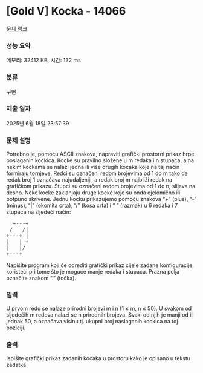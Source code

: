 # [Gold V] Kocka - 14066 

[문제 링크](https://www.acmicpc.net/problem/14066) 

### 성능 요약

메모리: 32412 KB, 시간: 132 ms

### 분류

구현

### 제출 일자

2025년 6월 18일 23:57:39

### 문제 설명

<p>Potrebno je, pomoću ASCII znakova, napraviti grafički prostorni prikaz hrpe poslaganih kockica. Kocke su pravilno složene u m redaka i n stupaca, a na nekim kockama se nalazi jedna ili više drugih kocaka koje na taj način formiraju tornjeve. Redci su označeni redom brojevima od 1 do m tako da redak broj 1 označava najudaljeniji, a redak broj m najbliži redak na grafičkom prikazu. Stupci su označeni redom brojevima od 1 do n, slijeva na desno. Neke kocke zaklanjaju druge kocke koje su onda djelomično ili potpuno skrivene. Jednu kocku prikazujemo pomoću znakova “+” (plus), “-” (minus), “|” (okomita crta), “/” (kosa crta) i “ ” (razmak) u 6 redaka i 7 stupaca na sljedeći način:</p>

<pre>  +---+
 /   /| 
+---+ |
|   | +
|   |/
+---+
</pre>

<p>Napišite program koji će odrediti grafički prikaz cijele zadane konfiguracije, koristeći pri tome što je moguće manje redaka i stupaca. Prazna polja označite znakom “.” (točka).</p>

### 입력 

 <p>U prvom redu se nalaze prirodni brojevi m i n (1 ≤ m, n ≤ 50). U svakom od sljedećih m redova nalazi se n prirodnih brojeva. Svaki od njih je manji od ili jednak 50, a označava visinu tj. ukupni broj naslaganih kockica na toj poziciji.</p>

### 출력 

 <p>Ispišite grafički prikaz zadanih kocaka u prostoru kako je opisano u tekstu zadatka.</p>

